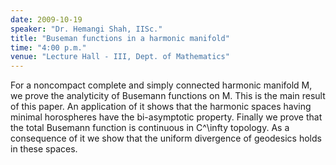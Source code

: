 ```yaml
---
date: 2009-10-19
speaker: "Dr. Hemangi Shah, IISc."
title: "Buseman functions in a harmonic manifold"
time: "4:00 p.m."
venue: "Lecture Hall - III, Dept. of Mathematics"
---
```

For a noncompact complete and simply connected harmonic manifold M,
we prove the analyticity of Busemann functions on M. This is the
main result of this paper. An application of it shows that the
harmonic spaces having minimal horospheres have the bi-asymptotic
property. Finally we prove that the total Busemann function is
continuous in C^\\infty topology. As a consequence of it we show
that the uniform divergence of geodesics holds in these spaces.
